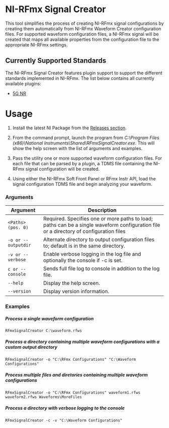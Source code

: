 # NI-RFmx Signal Creator

This tool simplifies the process of creating NI-RFmx signal configurations by creating them automatically from NI-RFmx Waveform Creator configuration files. For supported waveform configuration files, a NI-RFmx signal will be created that maps all available properties from the configuration file to the appropriate NI-RFmx settings.

## Currently Supported Standards

The NI-RFmx Signal Creator features plugin support to support the different standards implemented in NI-RFmx. The list below contains all currently available plugins:

- [5G NR](/Source/Plugins/NrPlugin/README.md)

# Usage

1) Install the latest NI Package from the [Releases section](../../releases/latest).

2) From the command prompt, launch the program from *C:\Program Files (x86)\National Instruments\Shared\RFmxSignalCreator.exe*. This will show the help screen with the list of arguments and examples.

3) Pass the utility one or more supported waveform configuration files. For each file that can be parsed by a plugin, a TDMS file containing the NI-RFmx signal configuration will be created.

4) Using either the NI-RFmx Soft Front Panel or RFmx Instr API, load the signal configuration TDMS file and begin analyzing your waveform.



### Arguments

| Argument | Description |
| -------- | ----------- |
| `<Paths> (pos. 0)`  | Required. Specifies one or more paths to load; paths can be a single waveform configuration file or a directory of configuration files
| `-o or --outputdir` | Alternate directory to output configuration files to; default is in the same directory.
| `-v or --verbose`   | Enable verbose logging in the log file and optionally the console if -c is set.
| `c or --console`      | Sends full file log to console in addition to the log file.
| `--help`            | Display the help screen.
| `--version`         | Display version information.

### Examples

##### Process a single waveform configuration
`RFmxSignalCreator C:\waveform.rfws`
##### Process a directory containing multiple waveform configurations with a custom output directory
`RFmxSignalCreator -o "C:\RFmx Configurations" "C:\Waveform Configurations"`
##### Process multiple files and diretories containing multiple waveform configurations
`RFmxSignalCreator -o "C:\RFmx Configurations" waveform1.rfws waveform2.rfws Waveforms\MoreFiles`
##### Process a directory with verbose logging to the console
`RFmxSignalCreator -c -v "C:\Waveform Configurations"`
